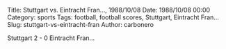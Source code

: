 Title: Stuttgart vs. Eintracht Fran…, 1988/10/08
Date: 1988/10/08 00:00
Category: sports
Tags: football, football scores, Stuttgart, Eintracht Fran…
Slug: stuttgart-vs-eintracht-fran
Author: carbonero


Stuttgart 2 - 0 Eintracht Fran…
